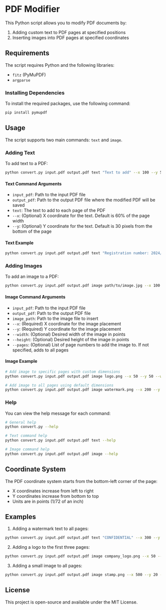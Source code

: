 # PDF Modifier

This Python script allows you to modify PDF documents by:
1. Adding custom text to PDF pages at specified positions
2. Inserting images into PDF pages at specified coordinates

## Requirements

The script requires Python and the following libraries:

- `fitz` (PyMuPDF)
- `argparse`

### Installing Dependencies

To install the required packages, use the following command:

```bash
pip install pymupdf
```

## Usage

The script supports two main commands: `text` and `image`.

### Adding Text

To add text to a PDF:

```bash
python convert.py input.pdf output.pdf text "Text to add" --x 100 --y 50
```

#### Text Command Arguments

- `input_pdf`: Path to the input PDF file
- `output_pdf`: Path to the output PDF file where the modified PDF will be saved
- `text`: The text to add to each page of the PDF
- `--x`: (Optional) X coordinate for the text. Default is 60% of the page width
- `--y`: (Optional) Y coordinate for the text. Default is 30 pixels from the bottom of the page

#### Text Example

```bash
python convert.py input.pdf output.pdf text "Registration number: 2024/10/12" --x 100 --y 50
```

### Adding Images

To add an image to a PDF:

```bash
python convert.py input.pdf output.pdf image path/to/image.jpg --x 100 --y 100 --width 200 --height 150 --pages 1 2 3
```

#### Image Command Arguments

- `input_pdf`: Path to the input PDF file
- `output_pdf`: Path to the output PDF file
- `image_path`: Path to the image file to insert
- `--x`: (Required) X coordinate for the image placement
- `--y`: (Required) Y coordinate for the image placement
- `--width`: (Optional) Desired width of the image in points
- `--height`: (Optional) Desired height of the image in points
- `--pages`: (Optional) List of page numbers to add the image to. If not specified, adds to all pages

#### Image Example

```bash
# Add image to specific pages with custom dimensions
python convert.py input.pdf output.pdf image logo.png --x 50 --y 50 --width 100 --height 100 --pages 1 2 3

# Add image to all pages using default dimensions
python convert.py input.pdf output.pdf image watermark.png --x 200 --y 300
```

### Help

You can view the help message for each command:

```bash
# General help
python convert.py --help

# Text command help
python convert.py input.pdf output.pdf text --help

# Image command help
python convert.py input.pdf output.pdf image --help
```

## Coordinate System

The PDF coordinate system starts from the bottom-left corner of the page:
- X coordinates increase from left to right
- Y coordinates increase from bottom to top
- Units are in points (1/72 of an inch)

## Examples

1. Adding a watermark text to all pages:
```bash
python convert.py input.pdf output.pdf text "CONFIDENTIAL" --x 300 --y 400
```

2. Adding a logo to the first three pages:
```bash
python convert.py input.pdf output.pdf image company_logo.png --x 50 --y 750 --width 200 --height 100 --pages 1 2 3
```

3. Adding a small image to all pages:
```bash
python convert.py input.pdf output.pdf image stamp.png --x 500 --y 20 --width 50 --height 50
```

## License

This project is open-source and available under the MIT License.
